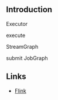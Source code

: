 ## Introduction





Executor




execute 

StreamGraph



submit JobGraph





## Links

- [Flink](/docs/CS/Framework/Flink/Flink.md)